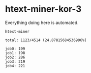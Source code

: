 # htext-miner-kor-3

Everything doing here is automated.

```
htext-miner

total: 1123/4514 (24.87815684536996%)

job0: 199
job1: 198
job2: 286
job3: 219
job4: 221
```